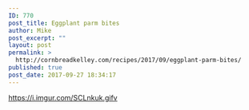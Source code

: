 ```yaml
---
ID: 770
post_title: Eggplant parm bites
author: Mike
post_excerpt: ""
layout: post
permalink: >
  http://cornbreadkelley.com/recipes/2017/09/eggplant-parm-bites/
published: true
post_date: 2017-09-27 18:34:17
---
```

<a href="https://i.imgur.com/SCLnkuk.gifv">https://i.imgur.com/SCLnkuk.gifv</a>